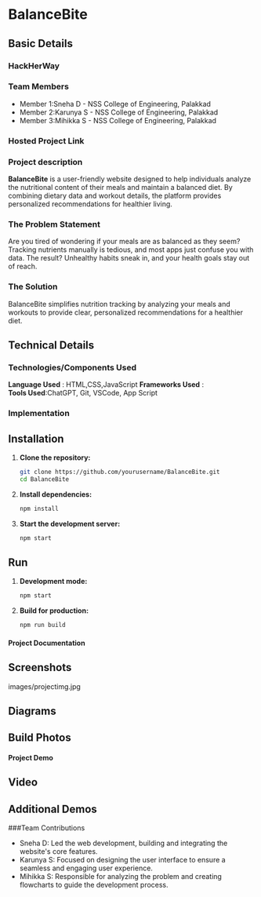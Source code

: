 # BalanceBite
## Basic Details

### HackHerWay

### Team Members
- Member 1:Sneha D - NSS College of Engineering, Palakkad
- Member 2:Karunya S - NSS College of Engineering, Palakkad
- Member 3:Mihikka S - NSS College of Engineering, Palakkad

### Hosted Project Link

### Project description
**BalanceBite** is a user-friendly website designed to help individuals analyze the nutritional content of their meals and maintain a balanced diet. By combining dietary data and workout details, the platform provides personalized recommendations for healthier living.

### The Problem Statement
Are you tired of wondering if your meals are as balanced as they seem? Tracking nutrients manually is tedious, and most apps just confuse you with data. The result? Unhealthy habits sneak in, and your health goals stay out of reach.

### The Solution
BalanceBite simplifies nutrition tracking by analyzing your meals and workouts to provide clear, personalized recommendations for a healthier diet.

## Technical Details
### Technologies/Components Used

**Language Used** : HTML,CSS,JavaScript
**Frameworks Used** :  
**Tools Used**:ChatGPT, Git, VSCode, App Script

### Implementation
## Installation
1. **Clone the repository:**
    ```bash
    git clone https://github.com/yourusername/BalanceBite.git
    cd BalanceBite
2. **Install dependencies:**
    ```bash
    npm install
3. **Start the development server:**
   ```bash
   npm start
## Run
1. **Development mode:**
   ```bash
   npm start
3. **Build for production:**
   ```bash
   npm run build

#### Project Documentation

## Screenshots
images/projectimg.jpg


## Diagrams

## Build Photos


#### Project Demo

## Video

## Additional Demos

###Team Contributions
* Sneha D: Led the web development, building and integrating the website's core features.
* Karunya S: Focused on designing the user interface to ensure a seamless and engaging user experience.
* Mihikka S: Responsible for analyzing the problem and creating flowcharts to guide the development process.
